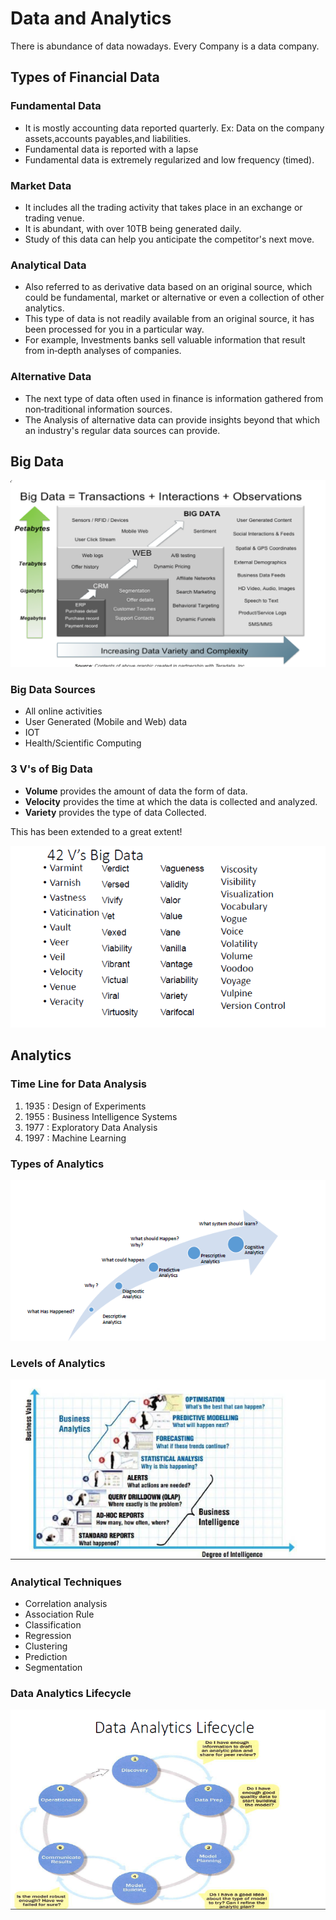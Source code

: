 # Data and Analytics

There is abundance of data nowadays. Every Company is a data company.

## Types of Financial Data

### Fundamental Data

* It is mostly accounting data reported quarterly. Ex: Data on the company assets,accounts payables,and liabilities.
* Fundamental data is reported with a lapse
* Fundamental data is extremely regularized and low frequency (timed).

### Market Data

* It includes all the trading activity that takes place in an exchange or trading venue.
* It is abundant, with over 10TB being generated daily.
* Study of this data can help you anticipate the competitor's next move.

### Analytical Data

* Also referred to as derivative data based on an original source, which could be fundamental, market or alternative or even a collection of other analytics.
* This type of data is not readily available from an original source, it has been processed for you in a particular way.
* For example, Investments banks sell valuable information that result from in‐depth analyses of companies.

### Alternative Data

* The next type of data often used in finance is information gathered from non‐traditional information sources.
* The Analysis of alternative data can provide insights beyond that which an industry's regular data sources can provide.

## Big Data

![Big Data](images/BigData.png)

### Big Data Sources

* All online activities
* User Generated (Mobile and Web) data
* IOT
* Health/Scientific Computing

### 3 V's of Big Data

* **Volume** provides the amount of data the form of data.
* **Velocity** provides the time at which the data is collected and analyzed.
* **Variety** provides the type of data Collected.

This has been extended to a great extent!

![42 V of Big Data](images/42V.png)

## Analytics

### Time Line for Data Analysis

1. 1935 : Design of Experiments
2. 1955 : Business Intelligence Systems
3. 1977 : Exploratory Data Analysis
4. 1997 : Machine Learning

### Types of Analytics

![Analytics Types](images/Types.png)

### Levels of Analytics

![Analytics Levels](images/Level.png)

### Analytical Techniques

* Correlation analysis
* Association Rule
* Classification
* Regression
* Clustering
* Prediction
* Segmentation

### Data Analytics Lifecycle

![Analytics Lifecycle](images/Lifecycle.png)
